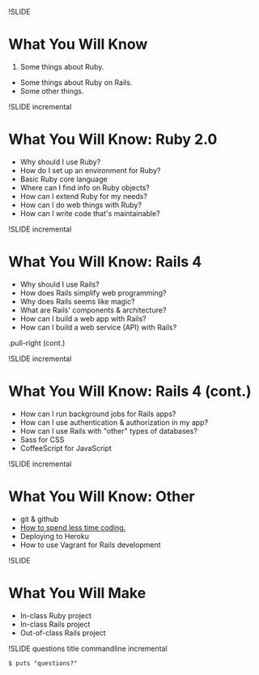 !SLIDE
# What You Will Know

1. Some things about Ruby.
+ Some things about Ruby on Rails.
+ Some other things.

!SLIDE incremental
# What You Will Know: Ruby 2.0

* Why should I use Ruby?
* How do I set up an environment for Ruby?
* Basic Ruby core language
* Where can I find info on Ruby objects?
* How can I extend Ruby for my needs?
* How can I do web things with Ruby?
* How can I write code that's maintainable?

!SLIDE incremental
# What You Will Know: Rails 4

* Why should I use Rails?
* How does Rails simplify web programming?
* Why does Rails seems like magic?
* What are Rails' components & architecture?
* How can I build a web app with Rails?
* How can I build a web service (API) with Rails?

.pull-right (cont.)

!SLIDE incremental
# What You Will Know: Rails 4 (cont.)

* How can I run background jobs for Rails apps?
* How can I use authentication & authorization in my app?
* How can I use Rails with "other" types of databases?
* Sass for CSS
* CoffeeScript for JavaScript


!SLIDE incremental
# What You Will Know: Other

* git & github
* [How to spend less time coding.](http://www.rubyrags.com/products/9)
* Deploying to Heroku
* How to use Vagrant for Rails development

!SLIDE
# What You Will Make

* In-class Ruby project
* In-class Rails project
* Out-of-class Rails project


!SLIDE questions title commandline incremental

```
$ puts "questions?"
```
